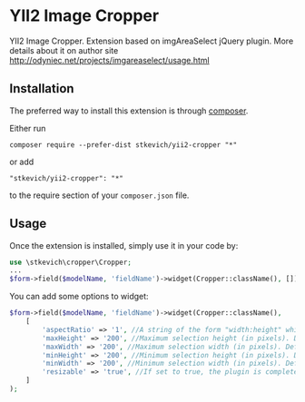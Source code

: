 YII2 Image Cropper
==================
YII2 Image Cropper. Extension based on imgAreaSelect jQuery plugin.
More details about it on author site http://odyniec.net/projects/imgareaselect/usage.html

Installation
------------

The preferred way to install this extension is through [composer](http://getcomposer.org/download/).

Either run

```
composer require --prefer-dist stkevich/yii2-cropper "*"
```

or add

```
"stkevich/yii2-cropper": "*"
```

to the require section of your `composer.json` file.


Usage
-----

Once the extension is installed, simply use it in your code by:

```php
use \stkevich\cropper\Cropper;
...
$form->field($modelName, 'fieldName')->widget(Cropper::className(), []);

```

You can add some options to widget:
```php
$form->field($modelName, 'fieldName')->widget(Cropper::className(), 
    [
        'aspectRatio' => '1', //A string of the form "width:height" which represents the aspect ratio to maintain. Default = 1.
        'maxHeight' => '200', //Maximum selection height (in pixels). Default = 9999.
        'maxWidth' => '200', //Maximum selection width (in pixels). Default = 9999.
        'minHeight' => '200', //Minimum selection height (in pixels). Default = 0.
        'minWidth' => '200', //Minimum selection width (in pixels). Default = 0.
        'resizable' => 'true', //If set to true, the plugin is completely removed. Default = true.
    ]
);
```